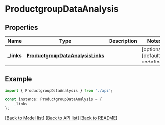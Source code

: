 # ProductgroupDataAnalysis


## Properties

Name | Type | Description | Notes
------------ | ------------- | ------------- | -------------
**_links** | [**ProductgroupDataAnalysisLinks**](ProductgroupDataAnalysisLinks.md) |  | [optional] [default to undefined]

## Example

```typescript
import { ProductgroupDataAnalysis } from './api';

const instance: ProductgroupDataAnalysis = {
    _links,
};
```

[[Back to Model list]](../README.md#documentation-for-models) [[Back to API list]](../README.md#documentation-for-api-endpoints) [[Back to README]](../README.md)
